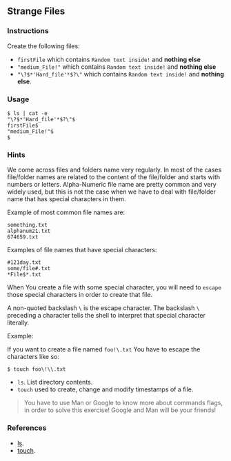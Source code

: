 ## Strange Files

### Instructions

Create the following files:

- `firstFile` which contains `Random text inside!` and **nothing else**
- `"medium_File!"` which contains `Random text inside!` and **nothing else**
- `"\?$*'Hard_file'*$?\"` which contains `Random text inside!` and **nothing else**.

### Usage

```console
$ ls | cat -e
"\?$*'Hard_file'*$?\"$
firstFile$
"medium_File!"$
$
```

### Hints

We come across files and folders name very regularly. In most of the cases file/folder names are related to the content of the file/folder and starts with numbers or letters. Alpha-Numeric file name are pretty common and very widely used, but this is not the case when we have to deal with file/folder name that has special characters in them.

Example of most common file names are:

```console
something.txt
alphanum21.txt
674659.txt
```

Examples of file names that have special characters:

```console
#121day.txt
some/file#.txt
*File$*.txt
```

When You create a file with some special character, you will need to `escape` those special characters in order to create that file.

A non-quoted backslash `\` is the escape character. The backslash `\` preceding a character tells the shell to interpret that special character literally.

Example:

If you want to create a file named `foo!\.txt` You have to escape the characters like so:

```console
$ touch foo\!\\.txt
```

- `ls`. List directory contents.
- `touch` used to create, change and modify timestamps of a file.

> You have to use Man or Google to know more about commands flags, in order to solve this exercise!
> Google and Man will be your friends!

### References

- [ls](https://www.gnu.org/software/coreutils/ls).
- [touch](https://www.gnu.org/software/coreutils/touch).
